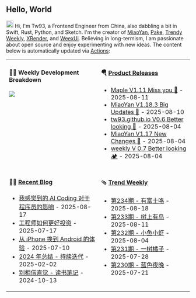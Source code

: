 ## Hello, World

<img src='https://x.tw93.fun/images/hi.gif' alt='Hi' width="20"/> Hi, I'm Tw93, a Frontend Engineer from China, also dabbling a bit in Swift, Rust, Python, and Sketch. I'm the creator of [MiaoYan](https://miaoyan.app/), [Pake](https://github.com/tw93/pake), [Trendy Weekly](https://weekly.tw93.fun/), [XRender](https://xrender.fun/), and [WeexUi](https://apache.github.io/incubator-weex-ui/). Believing in long-termism, I am passionate about open source and enjoy experimenting with new ideas. The content below is automatically updated via <a href="https://github.com/tw93/tw93/actions" target="_blank">Actions</a>:

<table width="960px">
<tr>
<td valign="top" width="50%">

#### 🏊‍♂️ Weekly Development Breakdown

<picture>
  <source media="(prefers-color-scheme: dark)" srcset="https://x.tw93.fun/images/wakatime_weekly_language_stats_black.svg">
  <source media="(prefers-color-scheme: light)" srcset="https://x.tw93.fun/images/wakatime_weekly_language_stats.svg">
  <img src="https://x.tw93.fun/images/wakatime_weekly_language_stats.svg">
</picture>

</td>
<td valign="top" width="50%">

#### 🪂 <a href="https://github.com/tw93/tw93/blob/master/releases.md" target="_blank">Product Releases</a>

<!-- recent_releases starts -->
* <a href='https://github.com/tw93/Maple/releases/tag/V1.11' target='_blank'>Maple V1.11 Miss you 🍇</a> - 2025-08-11
* <a href='https://github.com/tw93/MiaoYan/releases/tag/V1.18.3' target='_blank'>MiaoYan V1.18.3  Big Updates 🎉</a> - 2025-08-10
* <a href='https://github.com/tw93/tw93.github.io/releases/tag/V0.6.0' target='_blank'>tw93.github.io V0.6 Better looking 🍓</a> - 2025-08-04
* <a href='https://github.com/tw93/MiaoYan/releases/tag/V1.17.0' target='_blank'>MiaoYan V1.17 New Changes 🎉</a> - 2025-08-04
* <a href='https://github.com/tw93/weekly/releases/tag/V0.7.0' target='_blank'>weekly V 0.7 Better looking 🏕️</a> - 2025-08-04
<!-- recent_releases ends -->

</td>
</tr>
<tr>
<td valign="top" width="50%">

#### 🤾‍♂️ <a href="https://tw93.fun" target="_blank">Recent Blog</a>

<!-- blog starts -->
* <a href='https://tw93.fun/2025-08-17/ai-coding.html' target='_blank'>我感觉到的 AI Coding 对于程序员的影响</a> - 2025-08-17
* <a href='https://tw93.fun/2025-07-17/money.html' target='_blank'>工程师如何更好投资</a> - 2025-07-17
* <a href='https://tw93.fun/2025-07-10/android.html' target='_blank'>从 iPhone 换到 Android 的体验</a> - 2025-07-10
* <a href='https://tw93.fun/2025-02-02/my-2024.html' target='_blank'>2024 年总结 - 持续迭代</a> - 2025-02-02
* <a href='https://tw93.fun/2024-10-13/intuition.html' target='_blank'>别相信直觉 - 读书笔记</a> - 2024-10-13
<!-- blog ends -->

</td>
<td valign="top" width="50%">

#### 🩴 <a href="https://weekly.tw93.fun" target="_blank">Trend Weekly</a>

<!-- weekly starts -->

* <a href='https://weekly.tw93.fun/posts/234-%E6%9C%89%E5%AF%8C%E5%A3%AB%E5%92%AF/' target='_blank'>第234期 - 有富士咯</a> - 2025-08-18
* <a href='https://weekly.tw93.fun/posts/233-%E6%A0%91%E4%B8%8A%E6%9C%89%E9%B8%9F/' target='_blank'>第233期 - 树上有鸟</a> - 2025-08-11
* <a href='https://weekly.tw93.fun/posts/232-%E5%B0%8F%E9%B1%BC%E5%B0%8F%E8%99%BE/' target='_blank'>第232期 - 小鱼小虾</a> - 2025-08-04
* <a href='https://weekly.tw93.fun/posts/231-%E4%B8%80%E6%A0%91%E6%A9%98%E5%AD%90/' target='_blank'>第231期 - 一树橘子</a> - 2025-07-28
* <a href='https://weekly.tw93.fun/posts/230-%E8%93%9D%E8%89%B2%E5%A4%9C%E6%99%9A/' target='_blank'>第230期 - 蓝色夜晚</a> - 2025-07-21
<!-- weekly ends -->

</td>
</tr>

</table>
